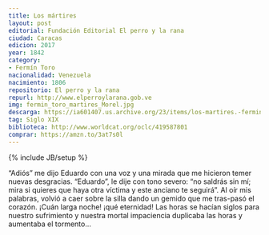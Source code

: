```yaml
---
title: Los mártires
layout: post
editorial: Fundación Editorial El perro y la rana
ciudad: Caracas
edicion: 2017
year: 1842
category:
- Fermín Toro
nacionalidad: Venezuela
nacimiento: 1806
repositorio: El perro y la rana
repurl: http://www.elperroylarana.gob.ve
img: fermin_toro_martires_Morel.jpg
descarga: https://ia601407.us.archive.org/23/items/los-martires.-fermin-toro/Los%20martires.%20Ferm%C3%ADn%20Toro.pdf
tag: Siglo XIX
biblioteca: http://www.worldcat.org/oclc/419587801
comprar: https://amzn.to/3at7s0l
---
```

{% include JB/setup %}

“Adiós” me dijo Eduardo con una voz y una mirada que me hicieron temer nuevas desgracias. “Eduardo”, le dije con tono severo: “no saldrás sin mí; mira si quieres que haya otra víctima y este anciano te seguirá”. Al oír mis palabras, volvió a caer sobre la silla dando un gemido que me tras-pasó el corazón. ¡Cuán larga noche! ¡qué eternidad! Las horas se hacían siglos para nuestro sufrimiento y nuestra mortal impaciencia duplicaba las horas y aumentaba el tormento...
